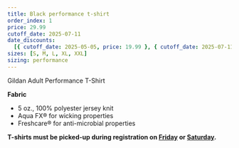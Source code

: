 ```yaml
---
title: Black performance t-shirt
order_index: 1
price: 29.99
cutoff_date: 2025-07-11
date_discounts:
  [{ cutoff_date: 2025-05-05, price: 19.99 }, { cutoff_date: 2025-07-11, price: 24.99 }]
sizes: [S, M, L, XL, XXL]
sizing: performance
---
```


Gildan Adult Performance T-Shirt

**Fabric**

- 5 oz., 100% polyester jersey knit
- Aqua FX® for wicking properties
- Freshcare® for anti-microbial properties

**T-shirts must be picked-up during registration on [Friday](/schedule/friday/registration-and-expo/) or [Saturday](/schedule/saturday/registration-and-expo/).**

<!-- https://www.alphabroder.com/product/g420/gildan-adult-performance-t-shirt.html -->
